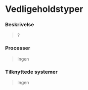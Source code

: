 # Vedligeholdstyper

### Beskrivelse

> ?

### Processer

> Ingen

### Tilknyttede systemer

> Ingen
